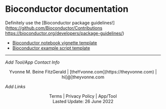 # Bioconductor documentation

Definitely use the [Bioconductor package guidelines!](https://github.com/Bioconductor/Contributions
https://bioconductor.org/developers/package-guidelines/)

- [Bioconductor notebook vignette template](./bioconductor_vignette_template.Rmd)
- [Bioconductor example script template](./bioconductor_example_script.R)

---
_Add Tool/App Contact Info_
<center>Yvonne M. Beine FitzGerald | [theYvonne.com](https://theyvonne.com) | hi[@]theyvonne.com </center>  

_Add Links_

<center>Terms | Privacy Policy | App/Tool </center>

<center>Lasted Update: 26 June 2022 </center>

